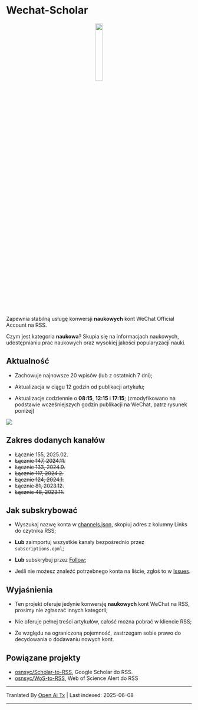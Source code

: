 # Wechat-Scholar

<div align=center>
<img src="https://raw.githubusercontent.com/osnsyc/Wechat-Scholar/refs/heads/main/doc/logo.png" width="20%" height="20%">
</div>

Zapewnia stabilną usługę konwersji **naukowych** kont WeChat Official Account na RSS.

Czym jest kategoria **naukowa**? Skupia się na informacjach naukowych, udostępnianiu prac naukowych oraz wysokiej jakości popularyzacji nauki.

## Aktualność

- Zachowuje najnowsze 20 wpisów (lub z ostatnich 7 dni);

- Aktualizacja w ciągu 12 godzin od publikacji artykułu;

- Aktualizacje codziennie o **08:15**, **12:15** i **17:15**; (zmodyfikowano na podstawie wcześniejszych godzin publikacji na WeChat, patrz rysunek poniżej)

![](https://raw.githubusercontent.com/osnsyc/Wechat-Scholar/main/doc/push_time.png)

## Zakres dodanych kanałów

- Łącznie 155, 2025.02.
- ~~Łącznie 147, 2024.11.~~
- ~~Łącznie 133, 2024.9.~~
- ~~Łącznie 117, 2024.2.~~
- ~~Łącznie 124, 2024.1.~~
- ~~Łącznie 81, 2023.12.~~
- ~~Łącznie 48, 2023.11.~~

## Jak subskrybować

- Wyszukaj nazwę konta w [channels.json](https://raw.githubusercontent.com/osnsyc/Wechat-Scholar/main/channels.json), skopiuj adres z kolumny Links do czytnika RSS;

- **Lub** zaimportuj wszystkie kanały bezpośrednio przez `subscriptions.opml`;

- **Lub** subskrybuj przez [Follow](https://app.follow.is/list/71378259800441856);

- Jeśli nie możesz znaleźć potrzebnego konta na liście, zgłoś to w [Issues](https://github.com/osnsyc/Wechat-Scholar/issues).


## Wyjaśnienia

- Ten projekt oferuje jedynie konwersję **naukowych** kont WeChat na RSS, prosimy nie zgłaszać innych kategorii;

- Nie oferuje pełnej treści artykułów, całość można pobrać w kliencie RSS;

- Ze względu na ograniczoną pojemność, zastrzegam sobie prawo do decydowania o dodawaniu nowych kont.

## Powiązane projekty

- [osnsyc/Scholar-to-RSS](https://github.com/osnsyc/Scholar-to-RSS), Google Scholar do RSS.
- [osnsyc/WoS-to-RSS](https://github.com/osnsyc/WoS-to-RSS), Web of Science Alert do RSS


---

Tranlated By [Open Ai Tx](https://github.com/OpenAiTx/OpenAiTx) | Last indexed: 2025-06-08

---